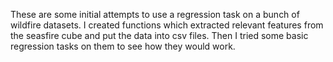 These are some initial attempts to use a regression task on a bunch of wildfire datasets. I created functions which extracted relevant features from the seasfire cube and put the data into csv files. Then I tried some basic regression tasks on them to see how they would work. 
